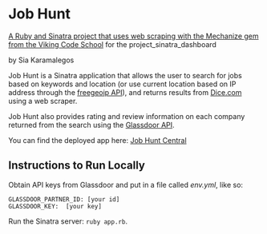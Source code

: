 # Job Hunt
[A Ruby and Sinatra project that uses web scraping with the Mechanize gem from the Viking Code School](http://www.vikingcodeschool.com) for the project_sinatra_dashboard

by Sia Karamalegos

Job Hunt is a Sinatra application that allows the user to search for jobs based on keywords and location (or use current location based on IP address through the [freegeoip API](http://freegeoip.net/)), and returns results from [Dice.com](http://www.dice.com/) using a web scraper.

Job Hunt also provides rating and review information on each company returned from the search using the [Glassdoor API](https://www.glassdoor.com/developer/index.htm).

You can find the deployed app here:
[Job Hunt Central](https://jobhuntcentral.herokuapp.com/)

## Instructions to Run Locally

Obtain API keys from Glassdoor and put in a file called *env.yml*, like so:

```
GLASSDOOR_PARTNER_ID: [your id]
GLASSDOOR_KEY:  [your key]
```

Run the Sinatra server: `ruby app.rb`.
